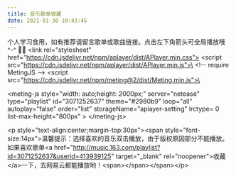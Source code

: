 ```yaml
---
title: 音乐歌单收藏
date: 2021-01-30 10:43:45
---
```

个人学习食用，如有推荐请留言歌单或歌曲链接。点击左下角箭头可全局播放哦 ^-^ 🤲😎
\<link rel="stylesheet" href="https://cdn.jsdelivr.net/npm/aplayer/dist/APlayer.min.css">
\<script src="https://cdn.jsdelivr.net/npm/aplayer/dist/APlayer.min.js">\</script>
\<!-- require MetingJS -->
\<script src="https://cdn.jsdelivr.net/npm/meting@2/dist/Meting.min.js">\</script>

\<meting-js style="width: auto;height: 2000px;"
    server="netease"
    type="playlist"
    id="3071252637"
    theme="#2980b9"
    loop="all"
    autoplay="false"
    order="list"
    storageName="aplayer-setting"
    lrctype= 0
    list-max-height="800px"
    >
\</meting-js>

\<p style="text-align:center;margin-top:30px">\<span style="font-size:14px">温馨提示：选择喜欢的音乐双击播放，由于版权原因部分不能播放。如果喜欢歌单\<a href="http://music.163.com/playlist?id=3071252637&userid=413939125" target="_blank" rel="noopener">收藏\</a>一下，去网易云都能播放哟！\<span>\</span>\</span>\</p>